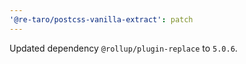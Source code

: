 ```yaml
---
'@re-taro/postcss-vanilla-extract': patch
---
```


Updated dependency `@rollup/plugin-replace` to `5.0.6`.
